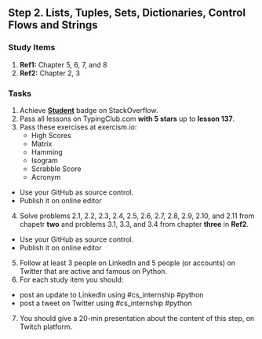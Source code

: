 ## Step 2. Lists, Tuples, Sets, Dictionaries, Control Flows and Strings

### Study Items
  1. **Ref1:** Chapter 5, 6, 7, and 8
  2. **Ref2:** Chapter 2, 3
### Tasks


  1. Achieve [**Student**](https://stackoverflow.com/help/badges/2/student) badge on StackOverflow.
  2. Pass all lessons on TypingClub.com **with 5 stars** up to **lesson 137**.
  3. Pass these exercises at exercism.io:  
      - High Scores
      - Matrix
      - Hamming 
      - Isogram
      - Scrabble Score
      - Acronym
      
   - Use your GitHub as source control.
   - Publish it on online editor

  4. Solve problems 2.1, 2.2, 2.3, 2.4, 2.5, 2.6, 2.7, 2.8, 2.9, 2.10, and 2.11 from chapetr **two** and problems 3.1, 3.3, and 3.4 from chapter **three** in **Ref2**.
  
   - Use your GitHub as source control.
   - Publish it on online editor 
   
  5. Follow at least 3 people on LinkedIn and 5 people (or accounts) on Twitter that are active and famous on Python.
  6. For each study item you should:  
  
   - post an update to LinkedIn using #cs_internship #python  
   - post a tweet on Twitter using #cs_internship #python
     
  7. You should give a 20-min presentation about the content of this step, on Twitch platform.
